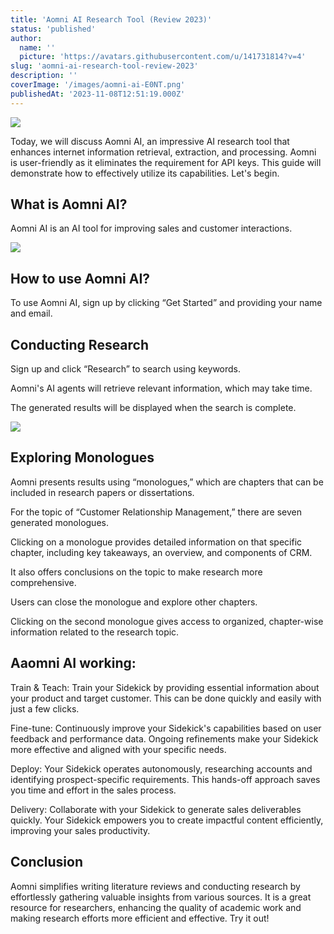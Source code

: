 ```yaml
---
title: 'Aomni AI Research Tool (Review 2023)'
status: 'published'
author:
  name: ''
  picture: 'https://avatars.githubusercontent.com/u/141731814?v=4'
slug: 'aomni-ai-research-tool-review-2023'
description: ''
coverImage: '/images/aomni-ai-E0NT.png'
publishedAt: '2023-11-08T12:51:19.000Z'
---
```


![](/images/aomni-ai-g4OD.png)

Today, we will discuss Aomni AI, an impressive AI research tool that enhances internet information retrieval, extraction, and processing. Aomni is user-friendly as it eliminates the requirement for API keys. This guide will demonstrate how to effectively utilize its capabilities. Let's begin.

## **What is Aomni AI?**

Aomni AI is an AI tool for improving sales and customer interactions.

![](/images/aomni-ai-research-tool-1024x496-YzMj.png)

## **How to use Aomni AI?**

To use Aomni AI, sign up by clicking “Get Started” and providing your name and email.

## **Conducting Research**

Sign up and click “Research” to search using keywords.

Aomni's AI agents will retrieve relevant information, which may take time.

The generated results will be displayed when the search is complete.

![](/images/image-45-1024x539-E3OT.png)

## **Exploring Monologues**

Aomni presents results using “monologues,” which are chapters that can be included in research papers or dissertations.

For the topic of “Customer Relationship Management,” there are seven generated monologues.

Clicking on a monologue provides detailed information on that specific chapter, including key takeaways, an overview, and components of CRM.

It also offers conclusions on the topic to make research more comprehensive.

Users can close the monologue and explore other chapters.

Clicking on the second monologue gives access to organized, chapter-wise information related to the research topic.

## **Aaomni AI working:**

Train & Teach: Train your Sidekick by providing essential information about your product and target customer. This can be done quickly and easily with just a few clicks.

Fine-tune: Continuously improve your Sidekick's capabilities based on user feedback and performance data. Ongoing refinements make your Sidekick more effective and aligned with your specific needs.

Deploy: Your Sidekick operates autonomously, researching accounts and identifying prospect-specific requirements. This hands-off approach saves you time and effort in the sales process.

Delivery: Collaborate with your Sidekick to generate sales deliverables quickly. Your Sidekick empowers you to create impactful content efficiently, improving your sales productivity.

## **Conclusion**

Aomni simplifies writing literature reviews and conducting research by effortlessly gathering valuable insights from various sources. It is a great resource for researchers, enhancing the quality of academic work and making research efforts more efficient and effective. Try it out!

